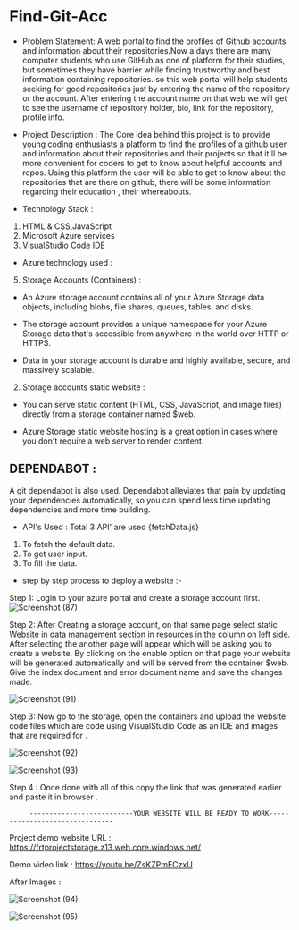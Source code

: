 # Find-Git-Acc
* Problem Statement: A web portal to find the profiles of Github accounts and information about their repositories.Now a days there are many computer students who use GitHub as one of platform for their studies, but sometimes they  have barrier while finding trustworthy and best information containing repositories. so this web portal will help students seeking for good repositories just by entering the name of the repository or the account. After entering the account name on that web we will get to see the username of repository holder, bio, link for the repository, profile info.


* Project Description : The Core idea behind this project is to provide young coding enthusiasts a platform to find the profiles of a github user and information about their repositories and their projects so that it'll be more convenient for coders to get to know about helpful accounts and repos. Using this platform the user will be able to get to know about the repositories that are there on github, there will be some information regarding their education , their  whereabouts. 

* Technology Stack :
1. HTML & CSS,JavaScript
2. Microsoft Azure services
3. VisualStudio Code IDE


* Azure technology used :
5. Storage Accounts (Containers) :

*  An Azure storage account contains all of your Azure Storage data objects, including blobs, file shares, queues, tables, and disks. 

* The storage account provides a unique namespace for your Azure Storage data that's accessible from anywhere in the world over HTTP or HTTPS. 

* Data in your storage account is durable and highly available, secure, and massively scalable.


2. Storage accounts static website :

* You can serve static content (HTML, CSS, JavaScript, and image files) directly from a storage container named $web.

* Azure Storage static website hosting is a great option in cases where you don't require a web server to render content.

## DEPENDABOT :
A git dependabot is also used.
Dependabot alleviates that pain by updating your dependencies automatically, so you can spend less time updating dependencies and more time building.

* API's Used : 
Total 3 API' are used {fetchData.js}
1. To fetch the default data.
2. To get user input.
3. To fill the data.

* step by step process to deploy a website :- 

Step 1: Login to your azure portal and create a storage account first.
![Screenshot (87)](https://user-images.githubusercontent.com/97949958/172020207-e3d7b7ba-5cdb-4b25-9f8c-01196a583ca9.png)


Step 2: After Creating a storage account, on that same page select static Website in data management section in resources in the column on left side. After selecting the another page will appear which will be asking you to create a website. By clicking on the enable option on that page your website will be generated automatically and will be served from the container $web. Give the index document and error document name and save the changes made.

![Screenshot (91)](https://user-images.githubusercontent.com/97949958/172021447-7f4f6738-7480-48de-9ea1-52cd6511f0ee.png)

Step 3: Now go to the storage, open the containers and upload the website code files which are code using VisualStudio Code as an IDE and images that are required for .

![Screenshot (92)](https://user-images.githubusercontent.com/97949958/172021621-437b52e3-03b3-490e-a256-abfbd79e4045.png)

![Screenshot (93)](https://user-images.githubusercontent.com/97949958/172021644-bf4b51b1-d76c-465f-8cb8-44cb60a319a2.png)

Step 4 : Once done with all of this copy the link that was generated earlier and paste it in browser . 
                  
         
         --------------------------YOUR WEBSITE WILL BE READY TO WORK-------------------------------    

Project demo website URL :  https://frtprojectstorage.z13.web.core.windows.net/

Demo video link : https://youtu.be/ZsKZPmECzxU
 
After Images :

![Screenshot (94)](https://user-images.githubusercontent.com/97949958/172022602-3e470720-5455-45c2-83e6-205bfdeec1dc.png)

![Screenshot (95)](https://user-images.githubusercontent.com/97949958/172022604-d09537dd-495f-4442-811f-5ca92cf3d232.png)

